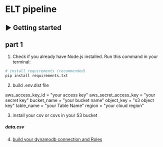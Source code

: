 
# ELT pipeline
## ▶️ Getting started

## part 1

1. Check if you already have Node.js installed. Run this command in your terminal:

```bash
# install requirements (recommended)
pip install requirements.txt
```
2. build .env.dist file

aws_access_key_id = "your access key"
aws_secret_access_key = "your secret key"
bucket_name = "your bucket name"
object_key = "s3 object key"
table_name = "your Table Name"
region = "your cloud region"

3. install your csv or csvs in your S3 bucket 

<h5> data.csv </h5>

4. [build your dynamodb connection and Roles](https://aws.amazon.com/dynamodb/)
